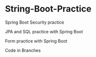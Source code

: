 # String-Boot-Practice

Spring Boot Security practice

JPA and SQL practice with Spring Boot

Form practice with Spring Boot




Code in Branches
